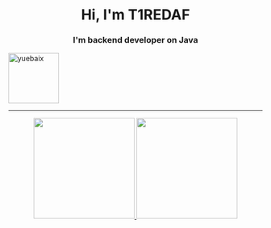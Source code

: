 <h1 align="center">Hi, I'm T1REDAF</h1>
<h3 align="center">I'm backend developer on Java</h3>
<img  height="100px" src="	https://acegif.com/wp-content/gifs/starfall-gif-46.gif" alt="yuebaix" />

---

<div align="center">

<a href="https://github.com/syedammar111">
  <img height="200em" src="https://github-readme-stats.vercel.app/api?username=syedammar111&theme=buefy&show_icons=true" />
  <img height="200em" src="https://github-readme-stats.vercel.app/api/top-langs/?username=syedammar111&theme=buefy&layout=compact" />
</a>
</div>
